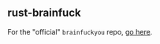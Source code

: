 ## rust-brainfuck

For the "official" `brainfuckyou` repo, [go here](https://github.com/joeygibson/brainfuckyou).

